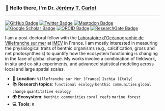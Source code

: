 ### :wave: Hello there, I'm Dr. [Jérémy T. Carlot](https://jaycrlt.github.io)

---

[![GitHub Badge](https://img.shields.io/badge/GitHub-181717?logo=github&logoColor=fff&style=flat)](https://jaycrlt.github.io)
[![Twitter Badge](https://img.shields.io/badge/Twitter-1DA1F2?logo=twitter&logoColor=fff&style=flat)](https://twitter.com/Jerem_Carlot)
[![Mastodon Badge](https://img.shields.io/badge/Mastodon-6364FF?logo=mastodon&logoColor=fff&style=flat)](https://ecoevo.social/@JeremCarlot)
[![Google Scholar Badge](https://img.shields.io/badge/Google%20Scholar-4285F4?logo=googlescholar&logoColor=fff&style=flat)](https://scholar.google.com/citations?user=Eotjew0AAAAJ&hl=en&oi=sra)
[![ORCID Badge](https://img.shields.io/badge/ORCID-A6CE39?logo=orcid&logoColor=fff&style=flat)](https://orcid.org/0000-0003-0887-8005)
[![ResearchGate Badge](https://img.shields.io/badge/ResearchGate-0CB?logo=researchgate&logoColor=fff&style=flat)](https://www.researchgate.net/profile/Jeremy-Carlot)

I am a post-doctoral fellow with the [Laboratoire d'Océanographie de Villefranche sur mer](https://lov.imev-mer.fr/web/) at [IMEV](https://www.imev-mer.fr/web/) in France. I am mostly interested in measuring the physiological traits of benthic organisms (e.g., calcification, gross and net photosynthesis) to quantify how the ecosystem functioning is changing in the face of global change. My works involve a combination of fieldwork, in situ and ex-situ experiments, and advanced statistical modeling across local and large spatial scales.

* :house_with_garden: **Location**: `Villefranche sur Mer (France)` `Ischia (Italy)`
* :books: **Research topics**: `functional ecology` `benthic communities` `global change` `quantitative ecology`
* :earth_africa: **Ecosystem**: `benthic communities` `coral reefs` `marine forest` 
* :computer: **Tools**: `R`
